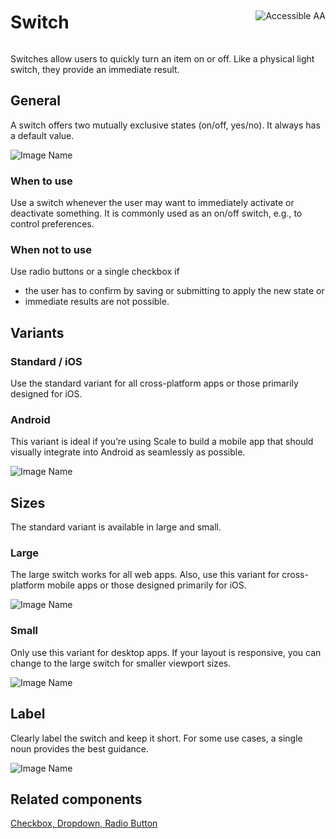 <div style="display: inline-flex; align-items: center; justify-content: space-between; width: 100%;">
    <h1>Switch</h1>
    <img src="assets/aa.png" alt="Accessible AA" />
</div>

Switches allow users to quickly turn an item on or off. Like a physical light switch, they provide an immediate result.

## General

A switch offers two mutually exclusive states (on/off, yes/no). It always has a default value.

![Image Name](assets/3_components/switch/switch.png)

### When to use

Use a switch whenever the user may want to immediately activate or deactivate something. It is commonly used as an on/off switch, e.g., to control preferences.

### When not to use

Use radio buttons or a single checkbox if

- the user has to confirm by saving or submitting to apply the new state or
- immediate results are not possible.

## Variants

### Standard / iOS

Use the standard variant for all cross-platform apps or those primarily designed for iOS.

### Android

This variant is ideal if you’re using Scale to build a mobile app that should visually integrate into Android as seamlessly as possible.

![Image Name](assets/3_components/switch/switch_android.png)

## Sizes

The standard variant is available in large and small.

### Large

The large switch works for all web apps. Also, use this variant for cross-platform mobile apps or those designed primarily for iOS.

![Image Name](assets/3_components/switch/switch_large.png)

### Small

Only use this variant for desktop apps. If your layout is responsive, you can change to the large switch for smaller viewport sizes.

![Image Name](assets/3_components/switch/switch_small.png)

## Label

Clearly label the switch and keep it short. For some use cases, a single noun provides the best guidance.

![Image Name](assets/3_components/switch/switch_label.png)

## Related components

[Checkbox, ](?path=/usage/components-checkbox--standard)
[Dropdown, ](?path=/usage/components-dropdown--standard)
[Radio Button](?path=/usage/components-radio-button--standard)
